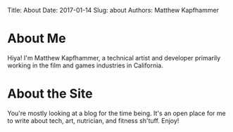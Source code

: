 Title: About
Date: 2017-01-14
Slug: about
Authors: Matthew Kapfhammer

# About Me

Hiya! I'm Matthew Kapfhammer, a technical artist and developer primarily working in the film and games industries in California.

# About the Site

You're mostly looking at a blog for the time being. It's an open place for me to write about tech, art, nutrician, and fitness sh'tuff. Enjoy!